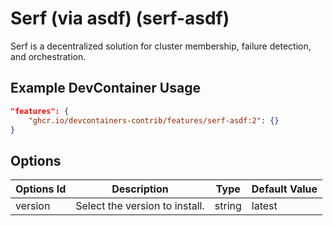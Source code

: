 
# Serf (via asdf) (serf-asdf)

Serf is a decentralized solution for cluster membership, failure detection, and orchestration.

## Example DevContainer Usage

```json
"features": {
    "ghcr.io/devcontainers-contrib/features/serf-asdf:2": {}
}
```

## Options

| Options Id | Description | Type | Default Value |
|-----|-----|-----|-----|
| version | Select the version to install. | string | latest |


